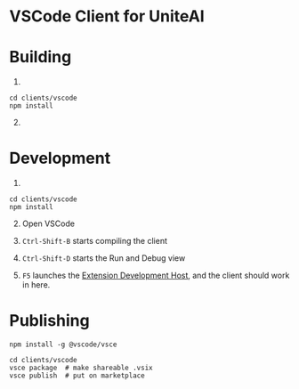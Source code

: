 
# VSCode Client for UniteAI

# Building

1.
```
cd clients/vscode
npm install
```

2.

# Development

1.
```
cd clients/vscode
npm install
```

2. Open VSCode

3. `Ctrl-Shift-B` starts compiling the client

4. `Ctrl-Shift-D` starts the Run and Debug view

5. `F5` launches the [Extension Development Host](https://code.visualstudio.com/api/get-started/your-first-extension#:~:text=Then%2C%20inside%20the%20editor%2C%20press%20F5.%20This%20will%20compile%20and%20run%20the%20extension%20in%20a%20new%20Extension%20Development%20Host%20window.), and the client should work in here.

# Publishing

```
npm install -g @vscode/vsce

cd clients/vscode
vsce package  # make shareable .vsix
vsce publish  # put on marketplace
```
